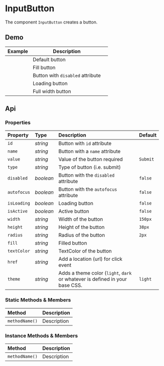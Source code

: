 # InputButton

The component `InputButton` creates a button.

## Demo

<table class="example">
  <thead>
    <tr>
      <th>Example</th>
      <th>Description</th>
      <th></th>
    </tr>
  </thead>
  <tbody>
    <tr>
      <td><input-button></input-button></td>
      <td>Default button</td>
      <td>
        <icon-container src="./sprite.svg#code"></icon-container>
      </td>
    </tr>
    <tr>
      <td><input-button fill="var(--accent)" text-color="white"></input-button></td>
      <td>Fill button</td>
      <td>
        <icon-container src="./sprite.svg#code"></icon-container>
      </td>
    </tr>
    <tr>
      <td><input-button disabled="true"></input-button></td>
      <td>Button with <code>disabled</code> attribute</td>
      <td>
        <icon-container src="./sprite.svg#code"></icon-container>
      </td>
    </tr>
    <tr>
      <td>
        <input-button
          async="true"
          id="loading-button-example"
          value="Click me">
        </input-button>
      </td>
      <td>Loading button</td>
      <td>
        <icon-container src="./sprite.svg#code"></icon-container>
      </td>
    </tr>
    <tr>
      <td><input-button width="100%"></input-button></td>
      <td>Full width button</td>
      <td>
        <icon-container src="./sprite.svg#code"></icon-container>
      </td>
    </tr>
  </tbody>
</table>

<script>
  {
    const button = document.getElementById('loading-button-example')
    button.addEventListener('click', e => {
      setTimeout(() => {
        button.done()
      }, 3e3)
    })
  }
</script>

## Api

### Properties

| Property | Type | Description | Default |
| :--- | :--- | :--- | :--- |
| `id` | *string* | Button with `id` attribute | |
| `name` | *string* | Button with a `name` attribute | |
| `value` | *string* | Value of the button <span class="req">required</span> | `Submit` |
| `type` | *string* | Type of button (i.e. submit) | |
| `disabled` | *boolean* | Button with the `disabled` attribute | `false` |
| `autofocus` | *boolean* | Button with the `autofocus` attribute | `false` |
| `isLoading` | *boolean* | Loading button | `false` |
| `isActive` | *boolean* | Active button | `false` |
| `width` | *string* | Width of the button | `150px` |
| `height` | *string* | Height of the button | `38px` |
| `radius` | *string* | Radius of the button | `2px` |
| `fill` | *string* | Filled button |  |
| `textColor` | *string* | TextColor of the button |  |
| `href` | *string* | Add a location (url) for click event | |
| `theme` | *string* | Adds a theme color (`light`, `dark` or whatever is defined in your base CSS. | `light` |

### Static Methods & Members

| Method | Description |
| :--- | :--- |
| `methodName()` | Description |

### Instance Methods & Members

| Method | Description |
| :--- | :--- |
| `methodName()` | Description |
